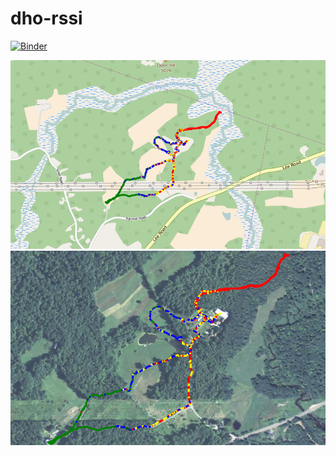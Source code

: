 # dho-rssi

[![Binder](http://mybinder.org/badge.svg)](http://mybinder.org/repo/p-v-o-s/dho-rssi)

<img src='./images/signalStrength.png'>

<img src='./images/terrain.png'>
